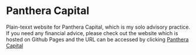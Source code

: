 # Panthera Capital
Plain-texxt website for Panthera Capital, which is my solo advisory practice. If you need any financial advice, please check out the website which is hosted on Github Pages and the URL can be accessed by clicking [Panthera Capital](https://www.pantheracapital.in)

